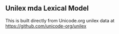 Unilex mda Lexical Model
----------------------

This is built directly from Unicode.org unilex data at
https://github.com/unicode-org/unilex
